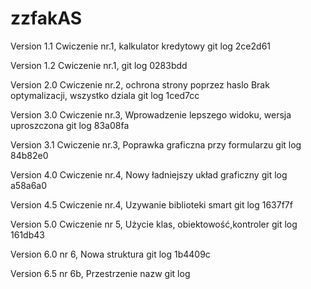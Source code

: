 # zzfakAS 

Version 1.1 
Cwiczenie nr.1, 
kalkulator kredytowy 
git log 2ce2d61

Version 1.2
Cwiczenie nr.1,
git log 0283bdd
 
Version 2.0
Cwiczenie nr.2, 
ochrona strony poprzez haslo
Brak optymalizacji, wszystko dziala
git log 1ced7cc

Version 3.0
Cwiczenie nr.3,
Wprowadzenie lepszego widoku, wersja uproszczona
git log 83a08fa

Version 3.1
Cwiczenie nr.3,
Poprawka graficzna przy formularzu
git log 84b82e0

Version 4.0
Cwiczenie nr.4,
Nowy ładniejszy układ graficzny
git log a58a6a0

Version 4.5
Cwiczenie nr.4,
Uzywanie biblioteki smart
git log 1637f7f

Version 5.0
Cwiczenie nr 5,
Użycie klas, obiektowość,kontroler
git log 161db43

Version 6.0 nr 6,
Nowa struktura
git log 1b4409c

Version 6.5 nr 6b,
Przestrzenie nazw 
git log 